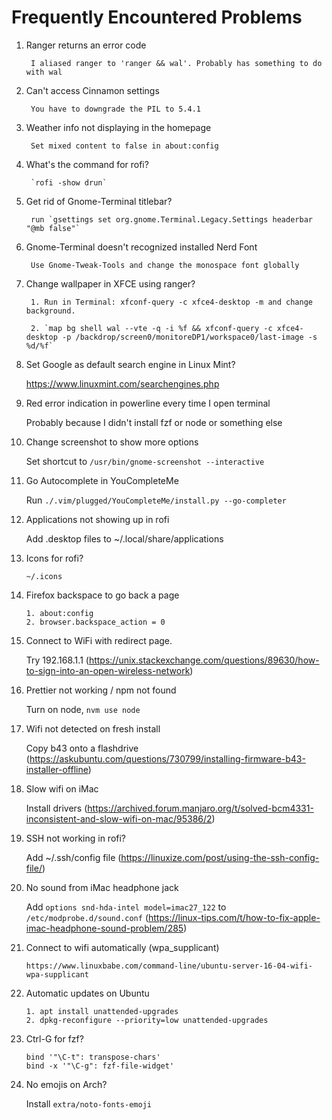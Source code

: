 # Frequently Encountered Problems

1. Ranger returns an error code

        I aliased ranger to 'ranger && wal'. Probably has something to do with wal

2. Can't access Cinnamon settings

        You have to downgrade the PIL to 5.4.1

3. Weather info not displaying in the homepage

        Set mixed content to false in about:config

4. What's the command for rofi?

        `rofi -show drun`

5. Get rid of Gnome-Terminal titlebar?

        run `gsettings set org.gnome.Terminal.Legacy.Settings headerbar "@mb false"`

6. Gnome-Terminal doesn't recognized installed Nerd Font

        Use Gnome-Tweak-Tools and change the monospace font globally

7. Change wallpaper in XFCE using ranger?

        1. Run in Terminal: xfconf-query -c xfce4-desktop -m and change background.

        2. `map bg shell wal --vte -q -i %f && xfconf-query -c xfce4-desktop -p /backdrop/screen0/monitoreDP1/workspace0/last-image -s %d/%f`

8. Set Google as default search engine in Linux Mint?

	https://www.linuxmint.com/searchengines.php

9. Red error indication in powerline every time I open terminal

    Probably because I didn't install fzf or node or something else

10. Change screenshot to show more options

    Set shortcut to `/usr/bin/gnome-screenshot --interactive`

11. Go Autocomplete in YouCompleteMe

    Run `./.vim/plugged/YouCompleteMe/install.py --go-completer`

12. Applications not showing up in rofi

    Add .desktop files to ~/.local/share/applications

13. Icons for rofi?

    `~/.icons`

14. Firefox backspace to go back a page

        1. about:config
        2. browser.backspace_action = 0

15. Connect to WiFi with redirect page.

    Try 192.168.1.1 (https://unix.stackexchange.com/questions/89630/how-to-sign-into-an-open-wireless-network)

16. Prettier not working / npm not found

    Turn on node, `nvm use node`

17. Wifi not detected on fresh install

    Copy b43 onto a flashdrive (https://askubuntu.com/questions/730799/installing-firmware-b43-installer-offline)

18. Slow wifi on iMac

    Install drivers (https://archived.forum.manjaro.org/t/solved-bcm4331-inconsistent-and-slow-wifi-on-mac/95386/2)

19. SSH not working in rofi?

    Add ~/.ssh/config file (https://linuxize.com/post/using-the-ssh-config-file/)

20. No sound from iMac headphone jack

    Add `options snd-hda-intel model=imac27_122` to `/etc/modprobe.d/sound.conf` (https://linux-tips.com/t/how-to-fix-apple-imac-headphone-sound-problem/285)

21. Connect to wifi automatically (wpa_supplicant)

    ```
    https://www.linuxbabe.com/command-line/ubuntu-server-16-04-wifi-wpa-supplicant
    ```

22. Automatic updates on Ubuntu

    ```
    1. apt install unattended-upgrades
    2. dpkg-reconfigure --priority=low unattended-upgrades
    ```

23. Ctrl-G for fzf?

    ```
    bind '"\C-t": transpose-chars'
    bind -x '"\C-g": fzf-file-widget'
    ```

24. No emojis on Arch?

    Install `extra/noto-fonts-emoji`
